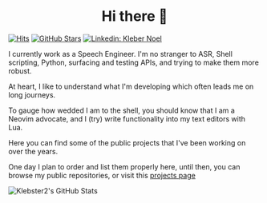 <h1 align="center">Hi there 👋</h1>

[![Hits](https://komarev.com/ghpvc/?username=klebster2&color=green&label=Hits)](https://github.com/klebster2)
[![GitHub Stars](https://img.shields.io/github/stars/klebster2?style=social)](https://github.com/klebster2)
[![Linkedin: Kleber Noel](https://img.shields.io/badge/Kleber%20Noel-blue?style=flat-square&logo=Linkedin&logoColor=white&link=https://www.linkedin.com/in/posquit0/)](https://www.linkedin.com/in/posquit0/)

I currently work as a Speech Engineer. I'm no stranger to ASR, Shell scripting, Python, surfacing and testing APIs, and trying to make them more robust.

At heart, I like to understand what I'm developing which often leads me on long journeys.

To gauge how wedded I am to the shell, you should know that I am a Neovim advocate, and I (try) write functionality into my text editors with Lua.

Here you can find some of the public projects that I've been working on over the years.

One day I plan to order and list them properly here, until then, you can browse my public repositories, or visit this [projects page](https://klebster2.github.io/projects/)

![Klebster2's GitHub Stats](https://github-readme-stats.vercel.app/api?username=klebster2&show_icons=true)

